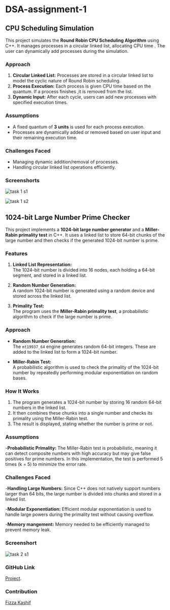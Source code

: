 # DSA-assignment-1

## CPU Scheduling Simulation

This project simulates the **Round Robin CPU Scheduling Algorithm** using C++. It manages processes in a circular linked list, allocating CPU time . The user can dynamically add processes during the simulation.

### Approach

1. **Circular Linked List:** Processes are stored in a circular linked list to model the cyclic nature of Round Robin scheduling.
2. **Process Execution:** Each process is given CPU time based on the quantum. If a process finishes ,it is removed from the list.
3. **Dynamic Input:** After each cycle, users can add new processes with specified execution times.

### Assumptions

- A fixed quantum of **3 units** is used for each process execution.
- Processes are dynamically added or removed based on user input and their remaining execution time.

### Challenges Faced

- Managing dynamic addition/removal of processes.
- Handling circular linked list operations efficiently.

 ### Screenshorts
 ![task 1 s1](https://github.com/user-attachments/assets/f3344056-b385-478a-8387-8a83a2e0003f)

![task 1 s2](https://github.com/user-attachments/assets/7d7821df-7df5-41e6-86f5-1eef8fc2f58b)


## 1024-bit Large Number Prime Checker

This project implements a **1024-bit large number generator** and a **Miller-Rabin primality test** in C++. It uses a linked list to store 64-bit chunks of the large number and then checks if the generated 1024-bit number is prime.

### Features

1. **Linked List Representation:**  
   The 1024-bit number is divided into 16 nodes, each holding a 64-bit segment, and stored in a linked list.
   
2. **Random Number Generation:**  
   A random 1024-bit number is generated using a random device and stored across the linked list.

3. **Primality Test:**  
   The program uses the **Miller-Rabin primality test**, a probabilistic algorithm to check if the large number is prime.

### Approach
  
- **Random Number Generation:**  
  The `mt19937_64` engine generates random 64-bit integers. These are added to the linked list to form a 1024-bit number.
  
- **Miller-Rabin Test:**  
  A probabilistic algorithm is used to check the primality of the 1024-bit number by repeatedly performing modular exponentiation on random bases.

### How It Works

1. The program generates a 1024-bit number by storing 16 random 64-bit numbers in the linked list.
2. It then combines these chunks into a single number and checks its primality using the Miller-Rabin test.
3. The result is displayed, stating whether the number is prime or not.

### Assumptions
-**Probabilistic Primality:**
The Miller-Rabin test is probabilistic, meaning it can detect composite numbers with high accuracy but may give false positives for prime numbers. In this implementation, the test is performed 5 times (k = 5) to minimize the error rate.

### Challenges Faced
-**Handling Large Numbers:**
Since C++ does not natively support numbers larger than 64 bits, the large number is divided into chunks and stored in a linked list.

-**Modular Exponentiation:**
Efficient modular exponentiation is used to handle large powers during the primality test without causing overflow.

-**Memory mangement:**
Memory needed to be efficiently managed to prevent memory leak.

### Screenshort
![task 2 s1](https://github.com/user-attachments/assets/8a08a0e7-e266-4052-8ce8-0572deac5ce9)

### GitHub Link
 [Project](https://github.com/fizza49/DSA-assignment-1.git).

### Contribution
[Fizza Kashif](https://github.com/fizza49)
